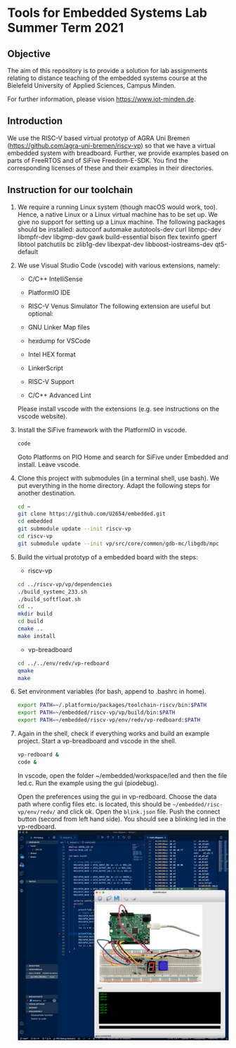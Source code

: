 # Tools for Embedded Systems Lab Summer Term 2021

## Objective
The aim of this repository is to provide a solution for lab assignments relating to distance teaching of the embedded systems course at the Bielefeld University of Applied Sciences, Campus Minden.

For further information, please vision https://www.iot-minden.de. 

## Introduction

We use the RISC-V based virtual prototyp of AGRA Uni Bremen (https://github.com/agra-uni-bremen/riscv-vp) so that we have a virtual embedded system with breadboard. Further, we provide examples based on parts of FreeRTOS and of SiFive Freedom-E-SDK. You find the corresponding licenses of these and their examples in their directories. 

## Instruction for our toolchain
1. We require a running Linux system (though macOS would work, too). Hence, a native Linux or a Linux virtual machine has to be set up. We give no support for setting up a Linux machine. The following packages should be installed: autoconf automake autotools-dev curl libmpc-dev libmpfr-dev libgmp-dev gawk build-essential bison flex texinfo gperf libtool patchutils bc zlib1g-dev libexpat-dev libboost-iostreams-dev qt5-default

2. We use Visual Studio Code (vscode) with various extensions, namely: 

	- C/C++ IntelliSense
	- PlatformIO IDE
	- RISC-V Venus Simulator
	The following extension are useful but optional:

	- GNU Linker Map files
	- hexdump for VSCode
	- Intel HEX format
	- LinkerScript
	- RISC-V Support
	- C/C++ Advanced Lint
	
    Please install vscode with the extensions (e.g. see instructions on the vscode website).
	
3. Install the SiFive framework with the PlatformIO in vscode.
	```bash
	code
	```
	Goto Platforms on PIO Home and search for SiFive under Embedded and install. Leave vscode.


4. Clone this project with submodules (in a terminal shell, use bash). We put everything in the home directory. Adapt the following steps for another destination. 
	```bash
	cd ~
	git clone https://github.com/U2654/embedded.git
	cd embedded	
	git submodule update --init riscv-vp
	cd riscv-vp
	git submodule update --init vp/src/core/common/gdb-mc/libgdb/mpc
	```

5. Build the virtual prototyp of a embedded board with the steps:
	- riscv-vp
	```bash
	cd ../riscv-vp/vp/dependencies
	./build_systemc_233.sh
	./build_softfloat.sh
	cd ..
	mkdir build
	cd build
	cmake ..
	make install
	```
	- vp-breadboard
	```bash
	cd ../../env/redv/vp-redboard
	qmake 
	make
	```

6. Set environment variables (for bash, append to .bashrc in home).
	```bash
	export PATH=~/.platformio/packages/toolchain-riscv/bin:$PATH
	export PATH=~/embedded/riscv-vp/vp/build/bin:$PATH
	export PATH=~/embedded/riscv-vp/env/redv/vp-redboard:$PATH
	```

7. Again in the shell, check if everything works and build an example project. Start a vp-breadboard and vscode in the shell.
	```bash
	vp-redboard &
	code &
	```
	In vscode, open the folder \~/embedded/workspace/led and then the file led.c. Run the example using the gui (piodebug). 

	Open the preferences using the gui in vp-redboard. Choose the data path where config files etc. is located, this should be `~/embedded/risc-vp/env/redv/` and click ok. Open the `blink.json` file. 
	Push the connect button (second from left hand side). You should see a blinking led in the vp-redboard. 
	![Screenshot](screenshot.png)

	
	

